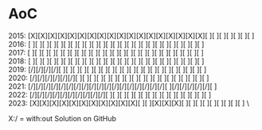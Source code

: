 # AoC

2015: [X][X][X][X][X][X][X][X][X][X][X][X][X][X][X][X][X][X][ ][ ][ ][ ][ ][ ][ ] \
2016: [ ][ ][ ][ ][ ][ ][ ][ ][ ][ ][ ][ ][ ][ ][ ][ ][ ][ ][ ][ ][ ][ ][ ][ ][ ] \
2017: [ ][ ][ ][ ][ ][ ][ ][ ][ ][ ][ ][ ][ ][ ][ ][ ][ ][ ][ ][ ][ ][ ][ ][ ][ ] \
2018: [ ][ ][ ][ ][ ][ ][ ][ ][ ][ ][ ][ ][ ][ ][ ][ ][ ][ ][ ][ ][ ][ ][ ][ ][ ] \
2019: [/][/][/][/][ ][ ][ ][ ][ ][ ][ ][ ][ ][ ][ ][ ][ ][ ][ ][ ][ ][ ][ ][ ][ ] \
2020: [/][/][/][/][/][/][ ][ ][ ][ ][ ][ ][ ][ ][ ][ ][ ][ ][ ][ ][ ][ ][ ][ ][ ] \
2021: [/][/][/][/][/][/][/][/][/][/][/][/][/][/][/][/][/][/][ ][/][/][/][/][/][ ] \
2022: [/][/][/][/][/][/][/][/][/][/][ ][ ][ ][ ][ ][ ][ ][ ][ ][ ][ ][ ][ ][ ][ ] \
2023: [X][X][X][X][X][X][X][X][X][X][X][ ][ ][X][X][X][ ][ ][ ][ ][ ][ ][ ][ ][ ] \

X:/ = with:out Solution on GitHub
